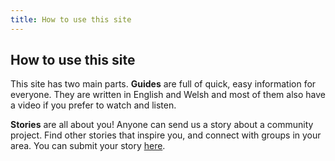 ```yaml
---
title: How to use this site
---
```


## How to use this site

This site has two main parts. **Guides** are full of quick, easy information for everyone. They are written in English and Welsh and most of them also have a video if you prefer to watch and listen.

**Stories** are all about you! Anyone can send us a story about a community project. Find other stories that inspire you, and connect with groups in your area. You can submit your story [here](/submit-story).